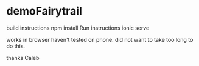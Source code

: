 # demoFairytrail

build instructions
    npm install
Run instructions
    ionic serve


works in browser
haven't tested on phone. did not want to take too long to do this.

thanks
Caleb 
